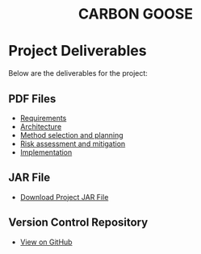 <h1 align="center">CARBON GOOSE</h1>

# Project Deliverables

Below are the deliverables for the project:

## PDF Files

- [Requirements](pdf/deliverable1.pdf)
- [Architecture](pdf/deliverable2.pdf)
- [Method selection and planning](pdf/deliverable3.pdf)
- [Risk assessment and mitigation](pdf/deliverable4.pdf)
- [Implementation ](pdf/deliverable5.pdf)


## JAR File

- [Download Project JAR File](files/project.jar)

## Version Control Repository

- [View on GitHub]((https://github.com/AdamJ-3141/ENG1_Group_6_C3))


